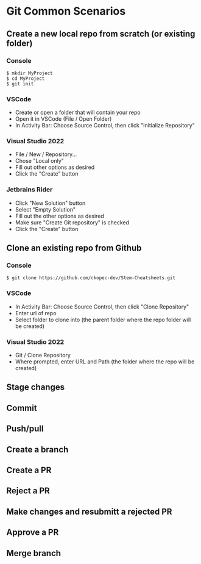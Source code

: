 
# Git Common Scenarios

## Create a new local repo from scratch (or existing folder)

### Console

~~~
$ mkdir MyProject
$ cd MyProject
$ git init
~~~

### VSCode

- Create or open a folder that will contain your repo
- Open it in VSCode (File / Open Folder)
- In Activity Bar: Choose Source Control, then click "Initialize Repository"

### Visual Studio 2022

- File / New / Repository...
- Chose "Local only"
- Fill out other options as desired
- Click the "Create" button

### Jetbrains Rider

- Click "New Solution" button
- Select "Empty Solution"
- Fill out the other options as desired
- Make sure "Create Git repository" is checked
- Click the "Create" button

## Clone an existing repo from Github

### Console

~~~
$ git clone https://github.com/ckopec-dev/Stem-Cheatsheets.git
~~~

### VSCode

- In Activity Bar: Choose Source Control, then click "Clone Repository"
- Enter url of repo
- Select folder to clone into (the parent folder where the repo folder will be created)

### Visual Studio 2022

- Git / Clone Repository
- Where prompted, enter URL and Path (the folder where the repo will be created)
  
## Stage changes
## Commit
## Push/pull
## Create a branch
## Create a PR
## Reject a PR
## Make changes and resubmitt a rejected PR 
## Approve a PR
## Merge branch 
